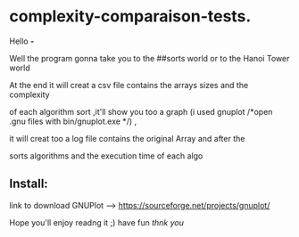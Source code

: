 # complexity-comparaison-tests.

Hello **-**

Well the program gonna take you to the ##sorts world or to the Hanoi Tower world

At the end it will creat a csv file contains the arrays sizes and the complexity 

of each algorithm sort ,it'll show you too a graph (i used gnuplot /*open .gnu files with bin/gnuplot.exe */) ,

it will creat too a log file contains the original Array and after the 

sorts algorithms and the execution time of each algo 

## Install:

link to download GNUPlot --> https://sourceforge.net/projects/gnuplot/

Hope you'll enjoy readng it ;) have fun *thnk you* 
